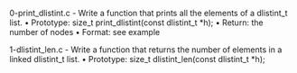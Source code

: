 0-print_dlistint.c - Write a function that prints all the elements of a dlistint_t list.
      • Prototype: size_t print_dlistint(const dlistint_t *h);
      • Return: the number of nodes
      • Format: see example

1-dlistint_len.c - Write a function that returns the number of elements in a linked dlistint_t list.
      • Prototype: size_t dlistint_len(const dlistint_t *h);

